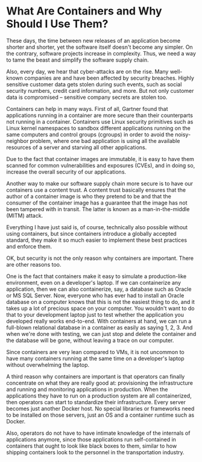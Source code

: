 # What Are Containers and Why Should I Use Them?

These days, the time between new releases of an application become shorter and shorter, yet the software itself doesn't become any simpler. On the contrary, software projects increase in complexity. Thus, we need a way to tame the beast and simplify the software supply chain.

Also, every day, we hear that cyber-attacks are on the rise. Many well-known companies are and have been affected by security breaches. Highly sensitive customer data gets stolen during such events, such as social security numbers, credit card information, and more. But not only customer data is compromised – sensitive company secrets are stolen too.

Containers can help in many ways. First of all, Gartner found that applications running in a container are more secure than their counterparts not running in a container. Containers use Linux security primitives such as Linux kernel namespaces to sandbox different applications running on the same computers and control groups (cgroups) in order to avoid the noisy-neighbor problem, where one bad application is using all the available resources of a server and starving all other applications.

Due to the fact that container images are immutable, it is easy to have them scanned for common vulnerabilities and exposures (CVEs), and in doing so, increase the overall security of our applications.

Another way to make our software supply chain more secure is to have our containers use a content trust. A content trust basically ensures that the author of a container image is who they pretend to be and that the consumer of the container image has a guarantee that the image has not been tampered with in transit. The latter is known as a man-in-the-middle (MITM) attack.

Everything I have just said is, of course, technically also possible without using containers, but since containers introduce a globally accepted standard, they make it so much easier to implement these best practices and enforce them.

OK, but security is not the only reason why containers are important. There are other reasons too.

One is the fact that containers make it easy to simulate a production-like environment, even on a developer's laptop. If we can containerize any application, then we can also containerize, say, a database such as Oracle or MS SQL Server. Now, everyone who has ever had to install an Oracle database on a computer knows that this is not the easiest thing to do, and it takes up a lot of precious space on your computer. You wouldn't want to do that to your development laptop just to test whether the application you developed really works end-to-end. With containers at hand, we can run a full-blown relational database in a container as easily as saying 1, 2, 3. And when we're done with testing, we can just stop and delete the container and the database will be gone, without leaving a trace on our computer.

Since containers are very lean compared to VMs, it is not uncommon to have many containers running at the same time on a developer's laptop without overwhelming the laptop.

A third reason why containers are important is that operators can finally concentrate on what they are really good at: provisioning the infrastructure and running and monitoring applications in production. When the applications they have to run on a production system are all containerized, then operators can start to standardize their infrastructure. Every server becomes just another Docker host. No special libraries or frameworks need to be installed on those servers, just an OS and a container runtime such as Docker.

Also, operators do not have to have intimate knowledge of the internals of applications anymore, since those applications run self-contained in containers that ought to look like black boxes to them, similar to how shipping containers look to the personnel in the transportation industry.